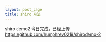 ```yaml
---
layout: post_page
title: shiro 用法
---
```


shiro demo2 今日完成，已经上传 https://github.com/humphrey0219/shirodemo-2  


 